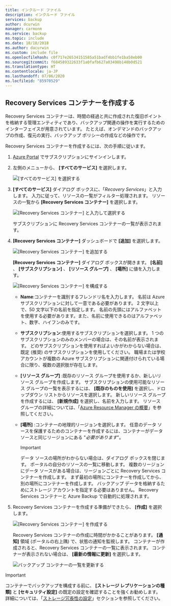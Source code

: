 ```yaml
---
title: インクルード ファイル
description: インクルード ファイル
services: backup
author: dcurwin
manager: carmonm
ms.service: backup
ms.topic: include
ms.date: 10/18/2018
ms.author: dacurwin
ms.custom: include file
ms.openlocfilehash: c0f717e26534151585a51badf4bb1fe1ba58eb00
ms.sourcegitcommit: f684589322633f1a0fafb627a03498b148b0d521
ms.translationtype: HT
ms.contentlocale: ja-JP
ms.lasthandoff: 07/06/2020
ms.locfileid: "85970529"
---
```

## <a name="create-a-recovery-services-vault"></a>Recovery Services コンテナーを作成する

Recovery Services コンテナーは、時間の経過と共に作成された復旧ポイントを格納する管理エンティティであり、バックアップ関連の操作を実行するためのインターフェイスが用意されています。 たとえば、オンデマンドのバックアップの作成、復元の実行、バックアップ ポリシーの作成などの操作です。

Recovery Services コンテナーを作成するには、次の手順に従います。

1. [Azure Portal](https://portal.azure.com/) でサブスクリプションにサインインします。

1. 左側のメニューから、 **[すべてのサービス]** を選択します。

    ![[すべてのサービス] を選択する](./media/backup-create-rs-vault/click-all-services.png)

1. **[すべてのサービス]** ダイアログ ボックスに、「*Recovery Services*」と入力します。 入力に従って、リソースの一覧がフィルター処理されます。 リソースの一覧から **[Recovery Services コンテナー]** を選択します。

    ![[Recovery Services コンテナー] と入力して選択する](./media/backup-create-rs-vault/all-services.png)

    サブスクリプションに Recovery Services コンテナーの一覧が表示されます。

1. **[Recovery Services コンテナー]** ダッシュボードで **[追加]** を選択します。

    ![[Recovery Services コンテナー] を追加する](./media/backup-create-rs-vault/add-button-create-vault.png)

    **[Recovery Services コンテナー]** ダイアログ ボックスが開きます。 **[名前]** 、 **[サブスクリプション]** 、 **[リソース グループ]** 、 **[場所]** に値を入力します。

    ![[Recovery Services コンテナー] を構成する](./media/backup-create-rs-vault/create-new-vault-dialog.png)

   - **Name**:コンテナーを識別するフレンドリ名を入力します。 名前は Azure サブスクリプションに対して一意である必要があります。 2 文字以上で、50 文字以下の名前を指定します。 名前の先頭にはアルファベットを使用する必要があります。また、名前に使用できるのはアルファベット、数字、ハイフンのみです。
   - **サブスクリプション**:使用するサブスクリプションを選択します。 1 つのサブスクリプションのみのメンバーの場合は、その名前が表示されます。 どのサブスクリプションを使用すればよいかがわからない場合は、既定 (推奨) のサブスクリプションを使用してください。 職場または学校アカウントが複数の Azure サブスクリプションに関連付けられている場合に限り、複数の選択肢が存在します。
   - **[リソース グループ]** :既存のリソース グループを使用するか、新しいリソース グループを作成します。 サブスクリプションの使用可能なリソース グループの一覧を表示するには、 **[既存のものを使用]** を選択し、ドロップダウン リストからリソースを選択します。 新しいリソース グループを作成するには、 **[新規作成]** を選択し、名前を入力します。 リソース グループの詳細については、「[Azure Resource Manager の概要](../articles/azure-resource-manager/management/overview.md)」を参照してください。
   - **[場所]** :コンテナーの地理的リージョンを選択します。 任意のデータ ソースを保護するためのコンテナーを作成するには、コンテナーがデータ ソースと同じリージョンにある "*必要があります*"。

      > [!IMPORTANT]
      > データ ソースの場所がわからない場合は、ダイアログ ボックスを閉じます。 ポータルの自分のリソースの一覧に移動します。 複数のリージョンにデータ ソースがある場合は、リージョンごとに Recovery Services コンテナーを作成します。 まず最初の場所にコンテナーを作成してから、別の場所にコンテナーを作成します。 バックアップ データを格納するためにストレージ アカウントを指定する必要はありません。 Recovery Services コンテナーと Azure Backup で自動的に処理されます。
      >
      >

1. Recovery Services コンテナーを作成する準備ができたら、 **[作成]** を選択します。

    ![[Recovery Services コンテナー] を作成する](./media/backup-create-rs-vault/click-create-button.png)

    Recovery Services コンテナーの作成に時間がかかることがあります。 **[通知]** 領域 (ポータルの右上隅) で、状態の通知を監視します。 コンテナーが作成されると、Recovery Services コンテナーの一覧に表示されます。 コンテナーが表示されない場合は、 **[最新の情報に更新]** を選択します。

     ![バックアップ コンテナーの一覧を更新する](./media/backup-create-rs-vault/refresh-button.png)

>[!IMPORTANT]
> コンテナーでバックアップを構成する前に、 **[ストレージ レプリケーションの種類]** と **[セキュリティ設定]** の既定の設定を確認することを強くお勧めします。 詳細については、「[ストレージ冗長性の設定](https://docs.microsoft.com/azure/backup/backup-create-rs-vault#set-storage-redundancy)」セクションを参照してください。
